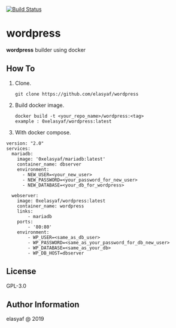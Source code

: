 [![Build Status](https://travis-ci.com/elasyaf/wordpress.svg?branch=master)](https://travis-ci.com/elasyaf/wordpress)

# wordpress

__wordpress__ builder using docker

## How To

1. Clone.

   ```
   git clone https://github.com/elasyaf/wordpress
   ```

2. Build docker image.
 
   ```
   docker build -t <your_repo_name>/wordpress:<tag> 
   example : 0xelasyaf/wordpress:latest
   ``` 

3. With docker compose.
 
```
version: "2.0"
services:
  mariadb:
    image: '0xelasyaf/mariadb:latest'
    container_name: dbserver
    environment:
      - NEW_USER=<your_new_user>
      - NEW_PASSWORD=<your_password_for_new_user>
      - NEW_DATABASE=<your_db_for_wordpress>

  webserver:
    image: 0xelasyaf/wordpress:latest
    container_name: wordpress
    links:
        - mariadb
    ports:
        - '80:80'
    environment:
        - WP_USER=<same_as_db_user>
        - WP_PASSWORD=<same_as_your_password_for_db_new_user>
        - WP_DATABASE=<same_as_your_db>
        - WP_DB_HOST=dbserver

 ``` 

License
------------------

GPL-3.0


Author Information
------------------

elasyaf @ 2019

